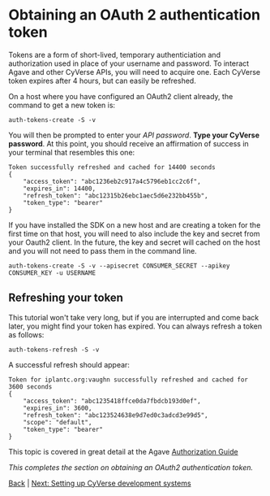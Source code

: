 Obtaining an OAuth 2 authentication token
=========================================

Tokens are a form of short-lived, temporary authenticiation and authorization used in place of your username and password. To interact Agave and other CyVerse APIs, you will need to acquire one. Each CyVerse token expires after 4 hours, but can easily be refreshed.

On a host where you have configured an OAuth2 client already, the command to get a new token is:

```auth-tokens-create -S -v```

You will then be prompted to enter your *API password*. **Type your CyVerse password**.  At this point, you should receive an affirmation of success in your terminal that resembles this one:

```
Token successfully refreshed and cached for 14400 seconds
{
    "access_token": "abc1236eb2c917a4c5796eb1cc2c6f",
    "expires_in": 14400,
    "refresh_token": "abc12315b26ebc1aec5d6e232bb455b",
    "token_type": "bearer"
}
```

If you have installed the SDK on a new host and are creating a token for the first time on that host, you will need to also include the key and secret from your Oauth2 client. In the future, the key and secret will cached on the host and you will not need to pass them in the command line.

```auth-tokens-create -S -v --apisecret CONSUMER_SECRET --apikey CONSUMER_KEY -u USERNAME```

## Refreshing your token

This tutorial won't take very long, but if you are interrupted and come back later, you might find your token has expired. You can always refresh a token as follows:

```auth-tokens-refresh -S -v```

A successful refresh should appear:

```
Token for iplantc.org:vaughn successfully refreshed and cached for 3600 seconds
{
    "access_token": "abc1235418ffce0da7fbdcb193d0ef",
    "expires_in": 3600,
    "refresh_token": "abc123524638e9d7ed0c3adcd3e99d5",
    "scope": "default",
    "token_type": "bearer"
}
```

This topic is covered in great detail at the Agave [Authorization Guide](http://developer.agaveapi.co/#authorization)

*This completes the section on obtaining an OAuth2 authentication token.*

[Back](getting-started.md) | [Next: Setting up CyVerse development systems](getting-started-systems.md)

